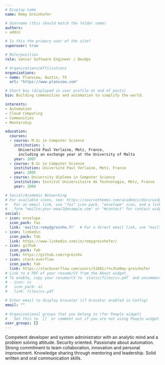 ```yaml
---
# Display name
name: Rémy Greinhofer

# Username (this should match the folder name)
authors:
- admin

# Is this the primary user of the site?
superuser: true

# Role/position
role: Senior Software Engineer / DevOps

# Organizations/Affiliations
organizations:
- name: Planview, Austin, TX
  url: "https://www.planview.com"

# Short bio (displayed in user profile at end of posts)
bio: Building communities and automation to simplify the world.

interests:
- Automation
- Cloud Computing
- Communities
- Mentorship

education:
  courses:
  - course: M.Sc in Computer Science
    institution: |
      Université Paul Verlaine, Metz, France, 
      including an exchange year at the University of Malta
    year: 2007
  - course: B.Sc in Computer Science
    institution: Université Paul Verlaine, Metz, France
    year: 2005
  - course: University diploma in Computer Science
    institution: Institut Universitaire de Technologie, Metz, France
    year: 2004

# Social/Academic Networking
# For available icons, see: https://sourcethemes.com/academic/docs/widgets/#icons
#   For an email link, use "fas" icon pack, "envelope" icon, and a link in the
#   form "mailto:your-email@example.com" or "#contact" for contact widget.
social:
- icon: envelope
  icon_pack: fas
  link: 'mailto:remy@greinho.fr'  # For a direct email link, use "mailto:test@example.org".
- icon: linkedin
  icon_pack: fab
  link: https://www.linkedin.com/in/remygreinhofer/
- icon: github
  icon_pack: fab
  link: https://github.com/rgreinho
- icon: stack-overflow
  icon_pack: fab
  link: https://stackoverflow.com/users/51601/r%c3%a9my-greinhofer
# Link to a PDF of your resume/CV from the About widget.
# To enable, copy your resume/CV to `static/files/cv.pdf` and uncomment the lines below.  
# - icon: cv
#   icon_pack: ai
#   link: files/cv.pdf

# Enter email to display Gravatar (if Gravatar enabled in Config)
email: ""
  
# Organizational groups that you belong to (for People widget)
#   Set this to `[]` or comment out if you are not using People widget.  
user_groups: []
---
```


Competent developer and system administrator with an analytic mind and a problem solving attitude. Security oriented. Passionate about automation. Strong commitment to team collaboration, innovation and personal improvement. Knowledge sharing through mentoring and leadership. Solid written and oral communication skills.

